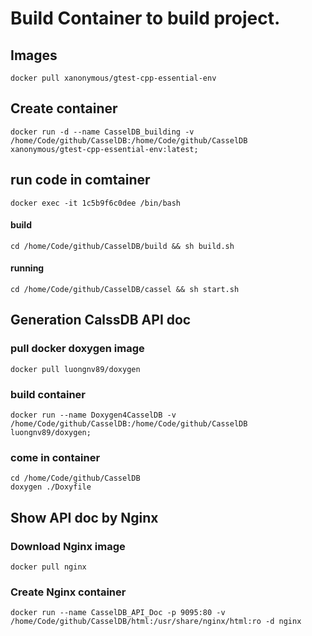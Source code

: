 # Build Container to build project.

## Images

```shell
docker pull xanonymous/gtest-cpp-essential-env
```

## Create container

```shell
docker run -d --name CasselDB_building -v /home/Code/github/CasselDB:/home/Code/github/CasselDB xanonymous/gtest-cpp-essential-env:latest;
```

## run code in comtainer

```shell
docker exec -it 1c5b9f6c0dee /bin/bash 
```

#### build

```shell
cd /home/Code/github/CasselDB/build && sh build.sh
```

#### running

```shell
cd /home/Code/github/CasselDB/cassel && sh start.sh
```

## Generation CalssDB API doc

### pull docker doxygen image

```shell
docker pull luongnv89/doxygen
```

### build container

```shell
docker run --name Doxygen4CasselDB -v /home/Code/github/CasselDB:/home/Code/github/CasselDB luongnv89/doxygen;
```


### come in container

```shell
cd /home/Code/github/CasselDB
doxygen ./Doxyfile
```

## Show API doc by Nginx

### Download Nginx image

```shell
docker pull nginx
```

### Create Nginx container

```shell
docker run --name CasselDB_API_Doc -p 9095:80 -v /home/Code/github/CasselDB/html:/usr/share/nginx/html:ro -d nginx
```

